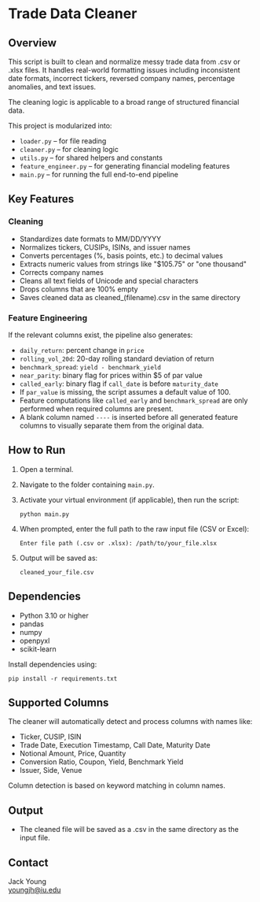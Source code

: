 # Trade Data Cleaner

## Overview

This script is built to clean and normalize messy trade data from .csv or .xlsx files. It handles real-world formatting issues including inconsistent date formats, incorrect tickers, reversed company names, percentage anomalies, and text issues.

The cleaning logic is applicable to a broad range of structured financial data.

This project is modularized into:
- `loader.py` – for file reading
- `cleaner.py` – for cleaning logic
- `utils.py` – for shared helpers and constants
- `feature_engineer.py` – for generating financial modeling features
- `main.py` – for running the full end-to-end pipeline

## Key Features

### Cleaning
- Standardizes date formats to MM/DD/YYYY
- Normalizes tickers, CUSIPs, ISINs, and issuer names
- Converts percentages (%, basis points, etc.) to decimal values
- Extracts numeric values from strings like "$105.75" or "one thousand"
- Corrects company names
- Cleans all text fields of Unicode and special characters
- Drops columns that are 100% empty
- Saves cleaned data as cleaned_(filename).csv in the same directory

### Feature Engineering
If the relevant columns exist, the pipeline also generates:
- `daily_return`: percent change in `price`
- `rolling_vol_20d`: 20-day rolling standard deviation of return
- `benchmark_spread`: `yield - benchmark_yield`
- `near_parity`: binary flag for prices within $5 of par value
- `called_early`: binary flag if `call_date` is before `maturity_date`
- If `par_value` is missing, the script assumes a default value of 100.
- Feature computations like `called_early` and `benchmark_spread` are only performed when required columns are present.
- A blank column named `----` is inserted before all generated feature columns to visually separate them from the original data.


## How to Run

1. Open a terminal.

2. Navigate to the folder containing `main.py`.

3. Activate your virtual environment (if applicable), then run the script:

       python main.py

4. When prompted, enter the full path to the raw input file (CSV or Excel):

       Enter file path (.csv or .xlsx): /path/to/your_file.xlsx

5. Output will be saved as:

       cleaned_your_file.csv

## Dependencies

- Python 3.10 or higher
- pandas
- numpy
- openpyxl
- scikit-learn

Install dependencies using:

    pip install -r requirements.txt

## Supported Columns

The cleaner will automatically detect and process columns with names like:

- Ticker, CUSIP, ISIN
- Trade Date, Execution Timestamp, Call Date, Maturity Date
- Notional Amount, Price, Quantity
- Conversion Ratio, Coupon, Yield, Benchmark Yield
- Issuer, Side, Venue

Column detection is based on keyword matching in column names.

## Output

- The cleaned file will be saved as a .csv in the same directory as the input file.

## Contact

Jack Young  
youngjh@iu.edu
